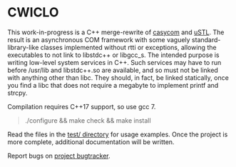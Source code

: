 
# CWICLO

This work-in-progress is a C++ merge-rewrite of
[casycom](https://github.com/msharov/casycom) and
[uSTL](https://github.com/msharov/ustl). The result is an asynchronous COM
framework with some vaguely standard-library-like classes implemented
without rtti or exceptions, allowing the executables to not link
to libstdc++ or libgcc\_s. The intended purpose is writing low-level
system services in C++. Such services may have to run before /usr/lib and
libstdc++.so are available, and so must not be linked with anything other
than libc. They should, in fact, be linked statically, once you find a
libc that does not require a megabyte to implement printf and strcpy.

Compilation requires C++17 support, so use gcc 7.

> ./configure && make check && make install

Read the files in the [test/ directory](test) for usage examples.
Once the project is more complete, additional documentation will be written.

Report bugs on [project bugtracker](https://github.com/msharov/cwiclo/issues).
